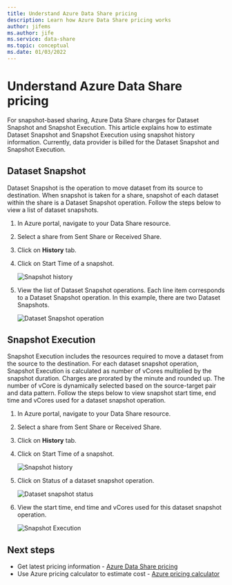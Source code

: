 ```yaml
---
title: Understand Azure Data Share pricing   
description: Learn how Azure Data Share pricing works
author: jifems
ms.author: jife
ms.service: data-share
ms.topic: conceptual
ms.date: 01/03/2022
---
```


# Understand Azure Data Share pricing

For snapshot-based sharing, Azure Data Share charges for Dataset Snapshot and Snapshot Execution. This article explains how to estimate Dataset Snapshot and Snapshot Execution using snapshot history information. Currently, data provider is billed for the Dataset Snapshot and Snapshot Execution.

## Dataset Snapshot

Dataset Snapshot is the operation to move dataset from its source to destination. When snapshot is taken for a share, snapshot of each dataset within the share is a Dataset Snapshot operation. Follow the steps below to view a list of dataset snapshots. 

1. In Azure portal, navigate to your Data Share resource.

1. Select a share from Sent Share or Received Share.

1. Click on **History** tab.

1. Click on Start Time of a snapshot.
 
    ![Snapshot history](./media/concepts/concepts-pricing/pricing-snapshot-history.png "Snapshot history") 

1. View the list of Dataset Snapshot operations. Each line item corresponds to a Dataset Snapshot operation. In this example, there are two Dataset Snapshots.

    ![Dataset Snapshot operation](./media/concepts/concepts-pricing/pricing-dataset-snapshot.png "Dataset Snapshot operation")

## Snapshot Execution

Snapshot Execution includes the resources required to move a dataset from the source to the destination. For each dataset snapshot operation, Snapshot Execution is calculated as number of vCores multiplied by the snapshot duration. Charges are prorated by the minute and rounded up. The number of vCore is dynamically selected based on the source-target pair and data pattern. Follow the steps below to view snapshot start time, end time and vCores used for a dataset snapshot operation.

1. In Azure portal, navigate to your Data Share resource.

1. Select a share from Sent Share or Received Share.

1. Click on **History** tab.

1. Click on Start Time of a snapshot.

    ![Snapshot history](./media/concepts/concepts-pricing/pricing-snapshot-history.png "Snapshot history") 

1. Click on Status of a dataset snapshot operation.

    ![Dataset snapshot status](./media/concepts/concepts-pricing/pricing-snapshot-status.png "Dataset snapshot status")

1. View the start time, end time and vCores used for this dataset snapshot operation. 

    ![Snapshot Execution](./media/concepts/concepts-pricing/pricing-snapshot-execution.png "Snapshot Execution")

## Next steps

- Get latest pricing information - [Azure Data Share pricing](https://azure.microsoft.com/pricing/details/data-share/)
- Use Azure pricing calculator to estimate cost - [Azure pricing calculator](https://azure.microsoft.com/pricing/calculator/)
